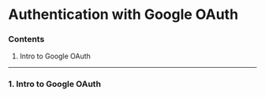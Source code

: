 # Authentication with Google OAuth

### Contents

1. Intro to Google OAuth

---

### 1. Intro to Google OAuth
